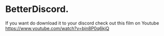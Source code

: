 # BetterDiscord.
If you want do download it to your discord check out this film on Youtube
https://www.youtube.com/watch?v=bjn8P0q6kjQ
